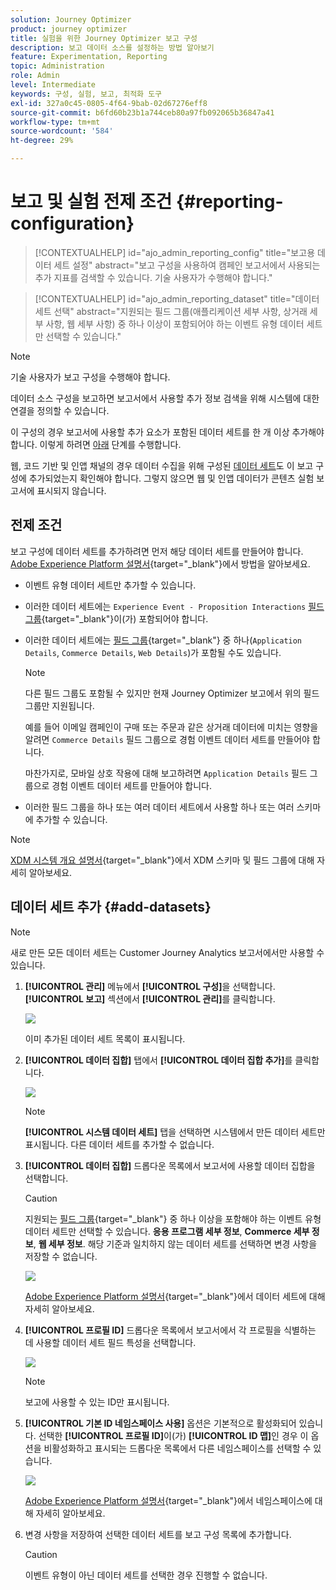 ```yaml
---
solution: Journey Optimizer
product: journey optimizer
title: 실험을 위한 Journey Optimizer 보고 구성
description: 보고 데이터 소스를 설정하는 방법 알아보기
feature: Experimentation, Reporting
topic: Administration
role: Admin
level: Intermediate
keywords: 구성, 실험, 보고, 최적화 도구
exl-id: 327a0c45-0805-4f64-9bab-02d67276eff8
source-git-commit: b6fd60b23b1a744ceb80a97fb092065b36847a41
workflow-type: tm+mt
source-wordcount: '584'
ht-degree: 29%

---
```


# 보고 및 실험 전제 조건 {#reporting-configuration}

>[!CONTEXTUALHELP]
>id="ajo_admin_reporting_config"
>title="보고용 데이터 세트 설정"
>abstract="보고 구성을 사용하여 캠페인 보고서에서 사용되는 추가 지표를 검색할 수 있습니다. 기술 사용자가 수행해야 합니다."

>[!CONTEXTUALHELP]
>id="ajo_admin_reporting_dataset"
>title="데이터 세트 선택"
>abstract="지원되는 필드 그룹(애플리케이션 세부 사항, 상거래 세부 사항, 웹 세부 사항) 중 하나 이상이 포함되어야 하는 이벤트 유형 데이터 세트만 선택할 수 있습니다."

>[!NOTE]
>
>기술 사용자가 보고 구성을 수행해야 합니다.

데이터 소스 구성을 보고하면 보고서에서 사용할 추가 정보 검색을 위해 시스템에 대한 연결을 정의할 수 있습니다.

이 구성의 경우 보고서에 사용할 추가 요소가 포함된 데이터 세트를 한 개 이상 추가해야 합니다. 이렇게 하려면 [아래](#add-datasets) 단계를 수행합니다.

웹, 코드 기반 및 인앱 채널의 경우 데이터 수집을 위해 구성된 [데이터 세트](../data/get-started-datasets.md)도 이 보고 구성에 추가되었는지 확인해야 합니다. 그렇지 않으면 웹 및 인앱 데이터가 콘텐츠 실험 보고서에 표시되지 않습니다.

## 전제 조건

보고 구성에 데이터 세트를 추가하려면 먼저 해당 데이터 세트를 만들어야 합니다. [Adobe Experience Platform 설명서](https://experienceleague.adobe.com/docs/experience-platform/catalog/datasets/user-guide.html#create){target="_blank"}에서 방법을 알아보세요.

* 이벤트 유형 데이터 세트만 추가할 수 있습니다.

* 이러한 데이터 세트에는 `Experience Event - Proposition Interactions` [필드 그룹](https://experienceleague.adobe.com/docs/experience-platform/xdm/tutorials/create-schema-ui.html?lang=ko#field-group){target="_blank"}이(가) 포함되어야 합니다.

* 이러한 데이터 세트에는 [필드 그룹](https://experienceleague.adobe.com/docs/experience-platform/xdm/tutorials/create-schema-ui.html?lang=ko#field-group){target="_blank"} 중 하나(`Application Details`, `Commerce Details`, `Web Details`)가 포함될 수도 있습니다.

  >[!NOTE]
  >
  >다른 필드 그룹도 포함될 수 있지만 현재 Journey Optimizer 보고에서 위의 필드 그룹만 지원됩니다.

  예를 들어 이메일 캠페인이 구매 또는 주문과 같은 상거래 데이터에 미치는 영향을 알려면 `Commerce Details` 필드 그룹으로 경험 이벤트 데이터 세트를 만들어야 합니다.

  마찬가지로, 모바일 상호 작용에 대해 보고하려면 `Application Details` 필드 그룹으로 경험 이벤트 데이터 세트를 만들어야 합니다.

  <!--The metrics corresponding to each field group are listed [here](#objective-list).-->

* 이러한 필드 그룹을 하나 또는 여러 데이터 세트에서 사용할 하나 또는 여러 스키마에 추가할 수 있습니다.

>[!NOTE]
>
>[XDM 시스템 개요 설명서](https://experienceleague.adobe.com/docs/experience-platform/xdm/home.html?lang=ko-KR){target="_blank"}에서 XDM 스키마 및 필드 그룹에 대해 자세히 알아보세요.

<!--
## Objectives corresponding to each field group {#objective-list}

The table below shows which metrics will be added to the **[!UICONTROL Objectives]** tab of your campaign reports for each field group.

| Field group | Objectives |
|--- |--- |
| Commerce Details | Price Total<br>Payment Amount<br>(Unique) Checkouts<br>(Unique) Product List Adds<br>(Unique) Product List Opens<br>(Unique) Product List Removal<br>(Unique) Product List Views<br>(Unique) Product Views<br>(Unique) Purchases<br>(Unique) Save For Laters<br>Product Price Total<br>Product Quantity |
| Application Details | (Unique) App Launches<br>First App Launches<br>(Unique) App Installs<br>(Unique) App Upgrades |
| Web Details | (Unique) Page Views |
-->

## 데이터 세트 추가 {#add-datasets}

>[!NOTE]
>
>새로 만든 모든 데이터 세트는 Customer Journey Analytics 보고서에서만 사용할 수 있습니다.

1. **[!UICONTROL 관리]** 메뉴에서 **[!UICONTROL 구성]**&#x200B;을 선택합니다. **[!UICONTROL 보고]** 섹션에서 **[!UICONTROL 관리]**&#x200B;를 클릭합니다.

   ![](assets/reporting-config-menu.png)

   이미 추가된 데이터 세트 목록이 표시됩니다.

1. **[!UICONTROL 데이터 집합]** 탭에서 **[!UICONTROL 데이터 집합 추가]**&#x200B;를 클릭합니다.

   ![](assets/reporting-config-add.png)

   >[!NOTE]
   >
   >**[!UICONTROL 시스템 데이터 세트]** 탭을 선택하면 시스템에서 만든 데이터 세트만 표시됩니다. 다른 데이터 세트를 추가할 수 없습니다.

1. **[!UICONTROL 데이터 집합]** 드롭다운 목록에서 보고서에 사용할 데이터 집합을 선택합니다.

   >[!CAUTION]
   >
   >지원되는 [필드 그룹](https://experienceleague.adobe.com/docs/experience-platform/xdm/tutorials/create-schema-ui.html?lang=ko#field-group){target="_blank"} 중 하나 이상을 포함해야 하는 이벤트 유형 데이터 세트만 선택할 수 있습니다. **응용 프로그램 세부 정보**, **Commerce 세부 정보**, **웹 세부 정보**. 해당 기준과 일치하지 않는 데이터 세트를 선택하면 변경 사항을 저장할 수 없습니다.

   ![](assets/reporting-config-datasets.png)

   [Adobe Experience Platform 설명서](https://experienceleague.adobe.com/docs/experience-platform/catalog/datasets/overview.html?lang=ko){target="_blank"}에서 데이터 세트에 대해 자세히 알아보세요.

1. **[!UICONTROL 프로필 ID]** 드롭다운 목록에서 보고서에서 각 프로필을 식별하는 데 사용할 데이터 세트 필드 특성을 선택합니다.

   ![](assets/reporting-config-profile-id.png)

   >[!NOTE]
   >
   >보고에 사용할 수 있는 ID만 표시됩니다.

1. **[!UICONTROL 기본 ID 네임스페이스 사용]** 옵션은 기본적으로 활성화되어 있습니다. 선택한 **[!UICONTROL 프로필 ID]**&#x200B;이(가) **[!UICONTROL ID 맵]**&#x200B;인 경우 이 옵션을 비활성화하고 표시되는 드롭다운 목록에서 다른 네임스페이스를 선택할 수 있습니다.

   ![](assets/reporting-config-namespace.png)

   [Adobe Experience Platform 설명서](https://experienceleague.adobe.com/docs/experience-platform/identity/namespaces.html?lang=ko){target="_blank"}에서 네임스페이스에 대해 자세히 알아보세요.

1. 변경 사항을 저장하여 선택한 데이터 세트를 보고 구성 목록에 추가합니다.

   >[!CAUTION]
   >
   >이벤트 유형이 아닌 데이터 세트를 선택한 경우 진행할 수 없습니다.


<!--
When building your campaign reports, you can now see the metrics corresponding to the field groups used in the datasets you added. Go to the **[!UICONTROL Objectives]** tab and select the metrics of your choice to better fine-tune your reports. [Learn more](content-experiment.md#objectives-global)

![](assets/reporting-config-objectives.png)

>[!NOTE]
>
>If you add several datasets, all data from all datasets will be available for reporting.


## How-to video {#video}

Understand how to configure Experience Platform reporting data sources.

>[!VIDEO]()
-->

